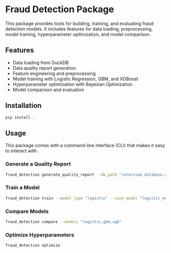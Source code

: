 # Fraud Detection Package

This package provides tools for building, training, and evaluating fraud detection models. It includes features for data loading, preprocessing, model training, hyperparameter optimization, and model comparison.

## Features
- Data loading from DuckDB
- Data quality report generation
- Feature engineering and preprocessing
- Model training with Logistic Regression, GBM, and XGBoost
- Hyperparameter optimization with Bayesian Optimization
- Model comparison and evaluation

## Installation
```sh
pip install .
```

## Usage
This package comes with a command-line interface (CLI) that makes it easy to interact with.

### Generate a Quality Report
```sh
fraud_detection generate_quality_report --db_path "interview_database.db" --query_file "data.sql"
```

### Train a Model
```sh
fraud_detection train --model_type "logistic" --save_model "logistic_model.pkl"
```

### Compare Models
```sh
fraud_detection compare --models "logistic,gbm,xgb"
```

### Optimize Hyperparameters
```sh
fraud_detection optimize
```

